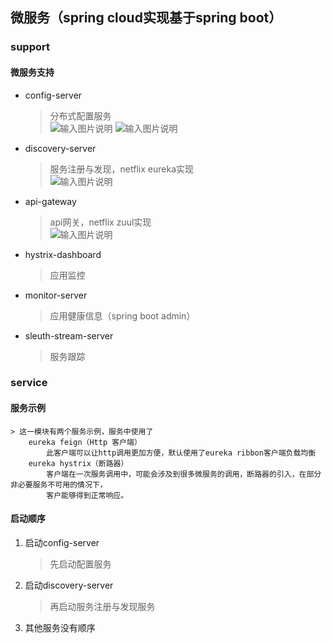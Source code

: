 ## 微服务（spring cloud实现基于spring boot）
### support
#### 微服务支持
* config-server  

    > 分布式配置服务  
    ![输入图片说明](http://git.oschina.net/uploads/images/2017/0119/170644_c07b7897_489925.png "在这里输入图片标题")
    ![输入图片说明](http://git.oschina.net/uploads/images/2017/0114/013548_42cfa443_489925.jpeg "配置服务器")
    
* discovery-server  

    > 服务注册与发现，netflix eureka实现  
    ![输入图片说明](http://git.oschina.net/uploads/images/2017/0114/013731_aaaad60d_489925.jpeg "在这里输入图片标题")
* api-gateway  

    > api网关，netflix zuul实现  
    ![输入图片说明](http://git.oschina.net/uploads/images/2017/0114/013806_2ed9c7ed_489925.jpeg "在这里输入图片标题")  
    
* hystrix-dashboard
    > 应用监控  
    
* monitor-server
    > 应用健康信息（spring boot admin）  
* sleuth-stream-server
    > 服务跟踪  
### service 
#### 服务示例
    > 这一模块有两个服务示例，服务中使用了
        eureka feign（Http 客户端）
            此客户端可以让http调用更加方便，默认使用了eureka ribbon客户端负载均衡 
        eureka hystrix（断路器）
            客户端在一次服务调用中，可能会涉及到很多微服务的调用，断路器的引入，在部分非必要服务不可用的情况下，
            客户能够得到正常响应。  
            
#### 启动顺序
1. 启动config-server  
    > 先启动配置服务
2. 启动discovery-server  
    > 再启动服务注册与发现服务
3. 其他服务没有顺序